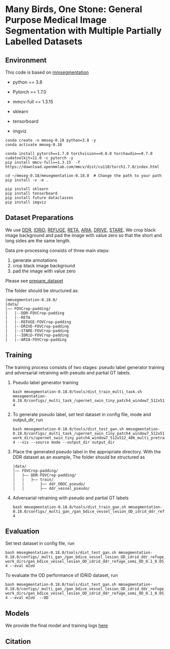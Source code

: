 # Many Birds, One Stone: General Purpose Medical Image Segmentation with Multiple Partially Labelled Datasets  

## Environment

This code is based on [mmsegmentation](https://github.com/open-mmlab/mmsegmentation/)

* python == 3.8

* Pytorch == 1.7.0

* mmcv-full == 1.3.15

* sklearn

* tensorboard

* imgviz

```shell
conda create -n mmseg-0.18 python=3.8 -y
conda activate mmseg-0.18

conda install pytorch==1.7.0 torchvision==0.8.0 torchaudio==0.7.0 cudatoolkit=11.0 -c pytorch -y
pip install mmcv-full==1.3.15  -f https://download.openmmlab.com/mmcv/dist/cu110/torch1.7.0/index.html 

cd ~/mmseg-0.18/mmsegmentation-0.18.0  # Change the path to your path
pip install -v -e .  

pip install sklearn 
pip install tensorboard 
pip install future dataclasses
pip install imgviz
```



## Dataset Preparations

We use [DDR](https://github.com/nkicsl/DDR-dataset), [IDRiD](https://ieee-dataport.org/open-access/indian-diabetic-retinopathy-image-dataset-idrid), [REFUGE](https://refuge.grand-challenge.org/), [RETA](https://reta-benchmark.org/), [ARIA](http://www.damianjjfarnell.com/?page_id=276), [DRIVE](https://drive.grand-challenge.org/), [STARE](http://cecas.clemson.edu/~ahoover/stare/). We crop black image background and pad the image with value zero so that the short and long sides are the same length. 

Data pre-processing consists of three main steps:

1. generate annotations
2. crop black image background
3. pad the image with value zero

Please see [prepare_dataset](prepare_dataset)

 The folder should be structured as:

```none
|mmsegmentation-0.18.0/
|data/
│—— FOVCrop-padding/  
|	|--DDR-FOVCrop-padding
|	|--RETA
|	|--REFUGE-FOVCrop-padding
|	|--DRIVE-FOVCrop-padding
|	|--STARE-FOVCrop-padding
|	|--IDRiD-FOVCrop-padding
|	|--ARIA-FOVCrop-padding
```

## Training

The training process consists of two stages: pseudo label generator training and adversarial retraining with pseudo and partial GT labels. 

1. Pseudo label generator training

   ```shell
   bash mmsegmentation-0.18.0/tools/dist_train_multi_task.sh mmsegmentation-0.18.0/configs/_multi_task_/upernet_swin_tiny_patch4_window7_512x512_40k_multi_pretrain_224x224_1K_group_idrid_ddr_refuge.py 4
   ```

2. To generate pseudo label, set test dataset in config file, mode and output_dir, run

   ```shell
   bash mmsegmentation-0.18.0/tools/dist_test_gan.sh mmsegmentation-0.18.0/configs/_multi_task_/upernet_swin_tiny_patch4_window7_512x512_40k_multi_pretrain_224x224_1K_group_idrid_ddr_refuge.py work_dirs/upernet_swin_tiny_patch4_window7_512x512_40k_multi_pretrain_224x224_1K_group_idrid_ddr_refuge/iter_60000.pth 4 --vis --source mode --output_dir output_dir
   ```

3. Place the generated pseudo label in the appropriate directory. With the DDR dataset as an example,  The folder should be structured as

   ```none
   |data/
   │—— FOVCrop-padding/
   │   ├—— DDR-FOVCrop-padding/  
   |   |   ├—— train/
   |   |       ├—— ddr_ODOC_pseudo/
   |   |       ├—— ddr_vessel_pseudo/
   ```

4. Adversarial retraining with pseudo and partial GT labels

   ```shell
   bash mmsegmentation-0.18.0/tools/dist_train_gan.sh mmsegmentation-0.18.0/configs/_multi_gan_/gan_bdice_vessel_lesion_OD_idrid_ddr_refuge_semi_OD_0.1_0.05_60k_128_group_window_size16.py 4
   ```

## Evaluation

Set test dataset in config file, run

```shell
bash mmsegmentation-0.18.0/tools/dist_test_gan.sh mmsegmentation-0.18.0/configs/_multi_gan_/gan_bdice_vessel_lesion_OD_idrid_ddr_refuge_semi_OD_0.1_0.05_60k_128_group_window_size16.py work_dirs/gan_bdice_vessel_lesion_OD_idrid_ddr_refuge_semi_OD_0.1_0.05_60k_128_group_window_size16/ckpt/iter_60000.pth 4 --eval mIoU 
```

To evaluate the OD performance of IDRiD dataset, run

```shell
bash mmsegmentation-0.18.0/tools/dist_test_gan.sh mmsegmentation-0.18.0/configs/_multi_gan_/gan_bdice_vessel_lesion_OD_idrid_ddr_refuge_semi_OD_0.1_0.05_60k_128_group_window_size16.py work_dirs/gan_bdice_vessel_lesion_OD_idrid_ddr_refuge_semi_OD_0.1_0.05_60k_128_group_window_size16/ckpt/iter_60000.pth 4 --eval mIoU  --OD
```

## Models

We provide the final model and training logs [here](https://pan.baidu.com/s/1g7wKibZQd9y5XsKPGHhE1w?pwd=or7n)

## Citation

